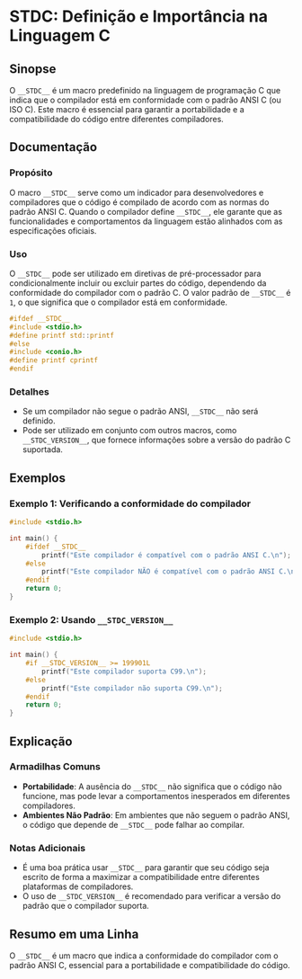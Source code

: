 <!--
Meta Description: # __STDC__: Definição e Importância na Linguagem C ## Sinopse O `__STDC__` é um macro predefinido na linguagem de programação C que indica que o compi...
Meta Keywords: __stdc__, que, compilador, padrão, com
-->

# __STDC__: Definição e Importância na Linguagem C

## Sinopse
O `__STDC__` é um macro predefinido na linguagem de programação C que indica que o compilador está em conformidade com o padrão ANSI C (ou ISO C). Este macro é essencial para garantir a portabilidade e a compatibilidade do código entre diferentes compiladores.

## Documentação
### Propósito
O macro `__STDC__` serve como um indicador para desenvolvedores e compiladores que o código é compilado de acordo com as normas do padrão ANSI C. Quando o compilador define `__STDC__`, ele garante que as funcionalidades e comportamentos da linguagem estão alinhados com as especificações oficiais.

### Uso
O `__STDC__` pode ser utilizado em diretivas de pré-processador para condicionalmente incluir ou excluir partes do código, dependendo da conformidade do compilador com o padrão C. O valor padrão de `__STDC__` é `1`, o que significa que o compilador está em conformidade.

```c
#ifdef __STDC__
#include <stdio.h>
#define printf std::printf
#else
#include <conio.h>
#define printf cprintf
#endif
```

### Detalhes
- Se um compilador não segue o padrão ANSI, `__STDC__` não será definido.
- Pode ser utilizado em conjunto com outros macros, como `__STDC_VERSION__`, que fornece informações sobre a versão do padrão C suportada.

## Exemplos
### Exemplo 1: Verificando a conformidade do compilador
```c
#include <stdio.h>

int main() {
    #ifdef __STDC__
        printf("Este compilador é compatível com o padrão ANSI C.\n");
    #else
        printf("Este compilador NÃO é compatível com o padrão ANSI C.\n");
    #endif
    return 0;
}
```

### Exemplo 2: Usando `__STDC_VERSION__`
```c
#include <stdio.h>

int main() {
    #if __STDC_VERSION__ >= 199901L
        printf("Este compilador suporta C99.\n");
    #else
        printf("Este compilador não suporta C99.\n");
    #endif
    return 0;
}
```

## Explicação
### Armadilhas Comuns
- **Portabilidade**: A ausência do `__STDC__` não significa que o código não funcione, mas pode levar a comportamentos inesperados em diferentes compiladores.
- **Ambientes Não Padrão**: Em ambientes que não seguem o padrão ANSI, o código que depende de `__STDC__` pode falhar ao compilar.

### Notas Adicionais
- É uma boa prática usar `__STDC__` para garantir que seu código seja escrito de forma a maximizar a compatibilidade entre diferentes plataformas de compiladores.
- O uso de `__STDC_VERSION__` é recomendado para verificar a versão do padrão que o compilador suporta.

## Resumo em uma Linha
O `__STDC__` é um macro que indica a conformidade do compilador com o padrão ANSI C, essencial para a portabilidade e compatibilidade do código.